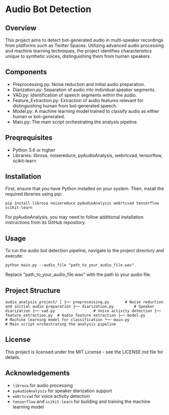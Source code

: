 # Audio Bot Detection

## Overview

This project aims to detect bot-generated audio in multi-speaker recordings from platforms such as Twitter Spaces. Utilizing advanced audio processing and machine learning techniques, the project identifies characteristics unique to synthetic voices, distinguishing them from human speakers.

## Components

- Preprocessing.py: Noise reduction and initial audio preparation.
- Diarization.py: Separation of audio into individual speaker segments.
- VAD.py: Identification of speech segments within the audio.
- Feature_Extraction.py: Extraction of audio features relevant for distinguishing human from bot-generated speech.
- Model.py: A machine learning model trained to classify audio as either human or bot-generated.
- Main.py: The main script orchestrating the analysis pipeline.

## Preqrequisites

- Python 3.6 or higher
- Libraries: librosa, noisereduce, pyAudioAnalysis, webrtcvad, tensorflow, scikit-learn

## Installation

First, ensure that you have Python installed on your system. Then, install the required libraries using pip:

`pip install librosa noisereduce pyAudioAnalysis webrtcvad tensorflow scikit-learn`

For pyAudioAnalysis, you may need to follow additional installation instructions from its GitHub repository.

## Usage

To run the audio bot detection pipeline, navigate to the project directory and execute:

`python main.py --audio_file "path_to_your_audio_file.wav"`

Replace "path_to_your_audio_file.wav" with the path to your audio file.

## Project Structure
`audio_analysis_project/
│
├── preprocessing.py       # Noise reduction and initial audio preparation
├── diarization.py         # Speaker diarization
├── vad.py                 # Voice activity detection
├── feature_extraction.py  # Audio feature extraction
├── model.py               # Machine learning model for classification
└── main.py                # Main script orchestrating the analysis pipeline`

## License

This project is licensed under the MIT License - see the LICENSE.md file for details.

## Acknowledgements

- `librosa` for audio processing
- `pyAudioAnalysis` for speaker diarization support
- `webrtcvad` for voice activity detection
- `tensorflow` and `scikit-learn` for building and training the machine learning model